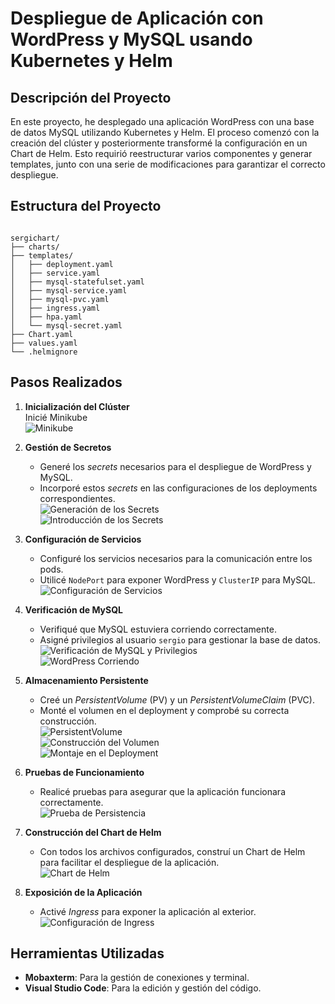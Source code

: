 # Despliegue de Aplicación con WordPress y MySQL usando Kubernetes y Helm

## Descripción del Proyecto

En este proyecto, he desplegado una aplicación WordPress con una base de datos MySQL utilizando Kubernetes y Helm. El proceso comenzó con la creación del clúster y posteriormente transformé la configuración en un Chart de Helm. Esto requirió reestructurar varios componentes y generar templates, junto con una serie de modificaciones para garantizar el correcto despliegue.

## Estructura del Proyecto


```

sergichart/
├── charts/
├── templates/
│   ├── deployment.yaml
│   ├── service.yaml
│   ├── mysql-statefulset.yaml
│   ├── mysql-service.yaml
│   ├── mysql-pvc.yaml
│   ├── ingress.yaml
│   ├── hpa.yaml
│   └── mysql-secret.yaml
├── Chart.yaml
├── values.yaml
└── .helmignore

```

## Pasos Realizados

1. **Inicialización del Clúster**  
   Inicié Minikube  
   ![Minikube](https://github.com/KeepCodingCloudDevops11/Sergio-Kubernetes/blob/master/imagenes/CreaciponMinikube.png?raw=true)



4. **Gestión de Secretos**  
   - Generé los *secrets* necesarios para el despliegue de WordPress y MySQL.
   - Incorporé estos *secrets* en las configuraciones de los deployments correspondientes.  
   ![Generación de los Secrets](https://github.com/KeepCodingCloudDevops11/Sergio-Kubernetes/blob/master/imagenes/Generamos%20los%20Secret.png?raw=true)  
   ![Introducción de los Secrets](https://github.com/KeepCodingCloudDevops11/Sergio-Kubernetes/blob/master/imagenes/Introducimos%20los%20secrets.png?raw=true)

5. **Configuración de Servicios**  
   - Configuré los servicios necesarios para la comunicación entre los pods.
   - Utilicé `NodePort` para exponer WordPress y `ClusterIP` para MySQL.  
   ![Configuración de Servicios](https://github.com/KeepCodingCloudDevops11/Sergio-Kubernetes/blob/master/imagenes/servicios.png?raw=true)

6. **Verificación de MySQL**  
   - Verifiqué que MySQL estuviera corriendo correctamente.
   - Asigné privilegios al usuario `sergio` para gestionar la base de datos.  
   ![Verificación de MySQL y Privilegios](https://github.com/KeepCodingCloudDevops11/Sergio-Kubernetes/blob/master/imagenes/verificamos%20que%20mysql%20y%20privilegios.png?raw=true)  
   ![WordPress Corriendo](https://github.com/KeepCodingCloudDevops11/Sergio-Kubernetes/blob/master/imagenes/wordpress.png?raw=true)

7. **Almacenamiento Persistente**  
   - Creé un *PersistentVolume* (PV) y un *PersistentVolumeClaim* (PVC).
   - Monté el volumen en el deployment y comprobé su correcta construcción.  
   ![PersistentVolume](https://github.com/KeepCodingCloudDevops11/Sergio-Kubernetes/blob/master/imagenes/pv.png?raw=true)  
   ![Construcción del Volumen](https://github.com/KeepCodingCloudDevops11/Sergio-Kubernetes/blob/master/imagenes/construidovolumen.png?raw=true)  
   ![Montaje en el Deployment](https://github.com/KeepCodingCloudDevops11/Sergio-Kubernetes/blob/master/imagenes/montaje%20deploy.png?raw=true)

8. **Pruebas de Funcionamiento**  
   - Realicé pruebas para asegurar que la aplicación funcionara correctamente.  
   ![Prueba de Persistencia](https://github.com/KeepCodingCloudDevops11/Sergio-Kubernetes/blob/master/imagenes/prueba%20de%20persistencia.png?raw=true)

  



11. **Construcción del Chart de Helm**  
    - Con todos los archivos configurados, construí un Chart de Helm para facilitar el despliegue de la aplicación.  
    ![Chart de Helm](https://github.com/KeepCodingCloudDevops11/Sergio-Kubernetes/blob/master/imagenes/helmen.png?raw=true)

10. **Exposición de la Aplicación**  
    - Activé *Ingress* para exponer la aplicación al exterior.  
    ![Configuración de Ingress](https://github.com/KeepCodingCloudDevops11/Sergio-Kubernetes/blob/master/imagenes/ingress.png?raw=true)

## Herramientas Utilizadas


- **Mobaxterm**: Para la gestión de conexiones y terminal.
- **Visual Studio Code**: Para la edición y gestión del código.

